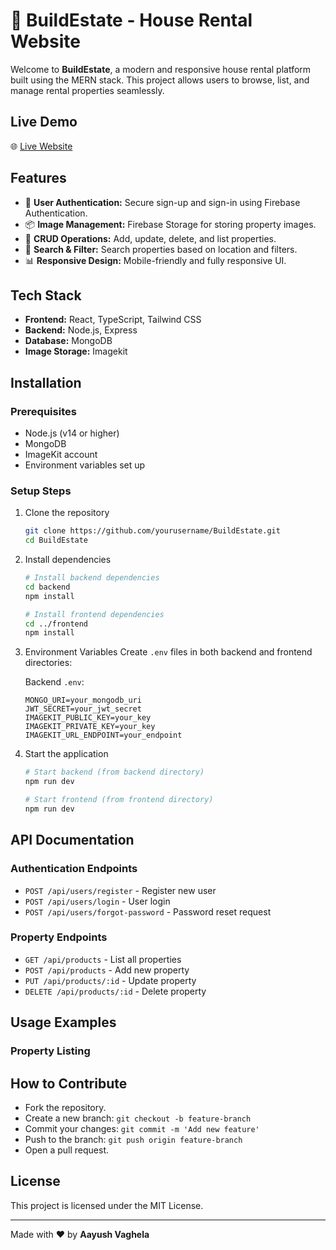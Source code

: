 # 🏡 BuildEstate - House Rental Website

Welcome to **BuildEstate**, a modern and responsive house rental platform built using the MERN stack. This project allows users to browse, list, and manage rental properties seamlessly.

## Live Demo
🌐 [Live Website](https://real-estate-website-sepia-two.vercel.app/)

## Features
- 🔑 **User Authentication:** Secure sign-up and sign-in using Firebase Authentication.
- 📦 **Image Management:** Firebase Storage for storing property images.
- 🏡 **CRUD Operations:** Add, update, delete, and list properties.
- 🎯 **Search & Filter:** Search properties based on location and filters.
- 📊 **Responsive Design:** Mobile-friendly and fully responsive UI.

## Tech Stack
- **Frontend:** React, TypeScript, Tailwind CSS
- **Backend:** Node.js, Express
- **Database:** MongoDB
- **Image Storage:** Imagekit

## Installation

### Prerequisites
- Node.js (v14 or higher)
- MongoDB
- ImageKit account
- Environment variables set up

### Setup Steps
1. Clone the repository
   ```bash
   git clone https://github.com/yourusername/BuildEstate.git
   cd BuildEstate
   ```

2. Install dependencies
   ```bash
   # Install backend dependencies
   cd backend
   npm install

   # Install frontend dependencies
   cd ../frontend
   npm install
   ```

3. Environment Variables
   Create `.env` files in both backend and frontend directories:

   Backend `.env`:
   ```
   MONGO_URI=your_mongodb_uri
   JWT_SECRET=your_jwt_secret
   IMAGEKIT_PUBLIC_KEY=your_key
   IMAGEKIT_PRIVATE_KEY=your_key
   IMAGEKIT_URL_ENDPOINT=your_endpoint
   ```

4. Start the application
   ```bash
   # Start backend (from backend directory)
   npm run dev

   # Start frontend (from frontend directory)
   npm run dev
   ```

## API Documentation

### Authentication Endpoints
- `POST /api/users/register` - Register new user
- `POST /api/users/login` - User login
- `POST /api/users/forgot-password` - Password reset request

### Property Endpoints
- `GET /api/products` - List all properties
- `POST /api/products` - Add new property
- `PUT /api/products/:id` - Update property
- `DELETE /api/products/:id` - Delete property

## Usage Examples

### Property Listing

## How to Contribute
- Fork the repository.
- Create a new branch: `git checkout -b feature-branch`
- Commit your changes: `git commit -m 'Add new feature'`
- Push to the branch: `git push origin feature-branch`
- Open a pull request.

## License
This project is licensed under the MIT License.

---
Made with ❤️ by **Aayush Vaghela**
